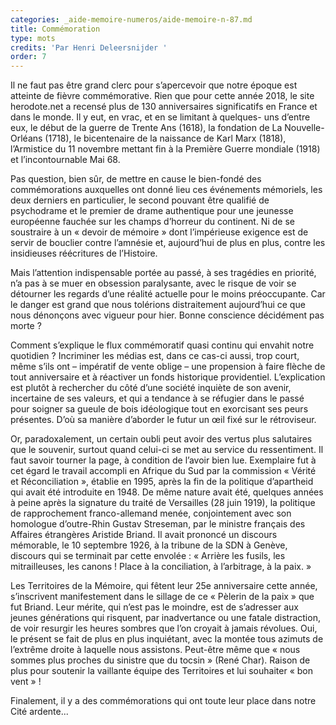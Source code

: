 ```yaml
---
categories: _aide-memoire-numeros/aide-memoire-n-87.md
title: Commémoration
type: mots
credits: 'Par Henri Deleersnijder '
order: 7
---
```

Il ne faut pas être grand clerc pour s’apercevoir que notre époque est atteinte de fièvre commémorative. Rien que pour cette année 2018, le site herodote.net a recensé plus de 130 anniversaires significatifs en France et dans  le monde. Il y eut, en vrac, et en se limitant à quelques- uns d’entre eux, le début de la guerre de Trente Ans (1618),  la  fondation  de La Nouvelle-Orléans   (1718), le bicentenaire de la naissance de Karl Marx (1818), l’Armistice du 11 novembre mettant fin à la Première Guerre mondiale (1918) et l’incontournable Mai 68.

Pas question, bien sûr, de mettre  en  cause  le  bien-fondé des commémorations auxquelles ont donné lieu ces événements mémoriels, les deux derniers en particulier, le second pouvant être qualifié de psychodrame et le premier de drame authentique pour une jeunesse européenne fauchée sur les champs d’horreur du continent.   Ni de se soustraire à un « devoir de mémoire » dont l’impérieuse exigence est de servir de bouclier contre l’amnésie et, aujourd’hui de plus en plus, contre les insidieuses réécritures de l’Histoire.

Mais l’attention indispensable portée au passé, à ses tragédies en priorité, n’a pas à se muer en obsession paralysante, avec le risque de voir se détourner les regards d’une réalité actuelle pour le moins préoccupante. Car le danger est grand que nous tolérions distraitement aujourd’hui ce que nous dénonçons avec vigueur pour hier. Bonne conscience décidément pas morte ?

Comment s’explique le flux commémoratif quasi continu qui envahit notre quotidien ? Incriminer les médias est, dans ce cas-ci aussi, trop court, même s’ils ont – impératif de vente oblige – une propension à faire flèche de tout anniversaire et à réactiver un fonds historique providentiel. L’explication est plutôt à rechercher du côté d’une société inquiète de son avenir, incertaine de  ses valeurs, et qui a tendance à se réfugier dans le passé pour soigner sa gueule de bois idéologique tout en exorcisant ses peurs présentes. D’où sa manière d’aborder le futur un œil fixé sur le rétroviseur.

Or, paradoxalement, un certain oubli peut avoir  des vertus plus salutaires que le souvenir, surtout quand celui-ci se met au service du ressentiment. Il faut savoir tourner la page, à condition de l’avoir bien lue. Exemplaire fut à cet égard le travail accompli en Afrique du  Sud par la commission « Vérité et Réconciliation », établie en 1995, après la fin de la politique d’apartheid qui avait été introduite en 1948. De même nature avait été, quelques années à peine après la signature du traité de Versailles (28 juin 1919), la politique de rapprochement franco-allemand menée, conjointement avec son homologue d’outre-Rhin Gustav Streseman, par le ministre français des Affaires étrangères Aristide Briand. Il avait prononcé un discours mémorable, le 10 septembre 1926, à la tribune de la SDN à Genève, discours qui se terminait par cette envolée : « Arrière les fusils, les mitrailleuses, les canons ! Place à la conciliation, à l’arbitrage, à la paix. »

Les Territoires de la Mémoire, qui fêtent leur 25e anniversaire cette  année, s’inscrivent manifestement dans le sillage de ce « Pèlerin de la paix  » que fut Briand. Leur mérite, qui n’est pas le moindre, est de s’adresser aux jeunes générations qui risquent, par inadvertance ou une fatale distraction, de voir resurgir les heures sombres que l’on croyait à jamais révolues. Oui, le présent se fait de plus en plus inquiétant, avec la montée tous azimuts de l’extrême droite à laquelle nous assistons. Peut-être même que « nous sommes plus proches du sinistre que du tocsin » (René Char). Raison de plus pour soutenir la vaillante équipe des Territoires et lui souhaiter « bon vent » !

Finalement, il y a des commémorations qui  ont  toute  leur place dans notre Cité ardente...
